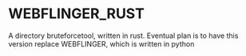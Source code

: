 # WEBFLINGER_RUST
A directory bruteforcetool, written in rust. Eventual plan is to have this version replace WEBFLINGER, which is written in python
